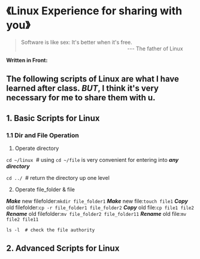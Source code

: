 # 《Linux Experience for sharing with you》

> Software is like sex: It's better when it's free.<br>
&nbsp;&nbsp;&nbsp;&nbsp;&nbsp;&nbsp;&nbsp;&nbsp;&nbsp;&nbsp;&nbsp;&nbsp;&nbsp;&nbsp;&nbsp;&nbsp;&nbsp;&nbsp;&nbsp;&nbsp;&nbsp;&nbsp;&nbsp;&nbsp;&nbsp;&nbsp;&nbsp;&nbsp;&nbsp;&nbsp;&nbsp;&nbsp;&nbsp;&nbsp;&nbsp;&nbsp;&nbsp;&nbsp;&nbsp;&nbsp;&nbsp;&nbsp;&nbsp;&nbsp;&nbsp;&nbsp;&nbsp;&nbsp;&nbsp;&nbsp;&nbsp;&nbsp;&nbsp;&nbsp;&nbsp;&nbsp;&nbsp;&nbsp;&nbsp;&nbsp;&nbsp;&nbsp;&nbsp;&nbsp;&nbsp;&nbsp;&nbsp;&nbsp;&nbsp;&nbsp;&nbsp;&nbsp;--- The father of Linux

**Written in Front:**

The following scripts of Linux are what I have learned after class. ***BUT***, I think it's very necessary for me to share them with u. 
---

## 1. Basic Scripts for Linux
### 1.1 Dir and File Operation
1. Operate directory

`cd ~/linux`&nbsp;&nbsp;#  using `cd ~/file` is very convenient for entering into ***any directory***

`cd ../`&nbsp;&nbsp;#  return the directory up one level

2. Operate file_folder & file

***Make*** new filefolder:`mkdir file_folder1`
***Make*** new file:`touch file1`
***Copy*** old filefolder:`cp -r file_folder1 file_folder2`
***Copy*** old file:`cp file1 file2`
***Rename*** old filefolder:`mv file_folder2 file_folder11`
***Rename*** old file:`mv file2 file11`


```
ls -l  # check the file authority
```

## 2. Advanced Scripts for Linux


